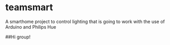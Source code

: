 # teamsmart
A smarthome project to control lighting that is going to work with the use of Arduino and Philips Hue

##Hi group!
